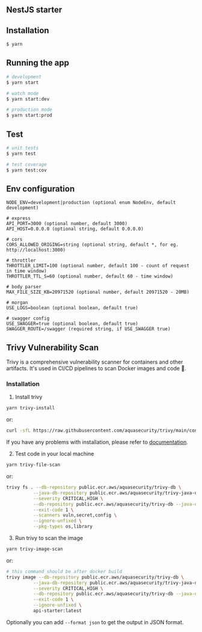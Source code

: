 ## NestJS starter

## Installation

```bash
$ yarn
```

## Running the app

```bash
# development
$ yarn start

# watch mode
$ yarn start:dev

# production mode
$ yarn start:prod
```

## Test

```bash
# unit tests
$ yarn test

# test coverage
$ yarn test:cov
```

## Env configuration

```
NODE_ENV=development|production (optional enum NodeEnv, default development)
```

```
# express
API_PORT=3000 (optional number, default 3000)
API_HOST=0.0.0.0 (optional string, default 0.0.0.0)
```

```
# cors
CORS_ALLOWED_ORIGING=string (optional string, default *, for eg. http://localhost:3000)
```

```
# throttler
THROTTLER_LIMIT=100 (optional number, default 100 - count of request in time window)
THROTTLER_TTL_S=60 (optional number, default 60 - time window)
```

```
# body parser
MAX_FILE_SIZE_KB=20971520 (optional number, default 20971520 - 20MB)
```

```
# morgan
USE_LOGS=boolean (optional boolean, default true)
```

```
# swagger config
USE_SWAGGER=true (optional boolean, default true)
SWAGGER_ROUTE=/swagger (required string, if USE_SWAGGER true)
```

## Trivy Vulnerability Scan

Trivy is a comprehensive vulnerability scanner for containers and other artifacts. It's used in CI/CD pipelines to scan Docker images and code 🔐.

### Installation

1. Install trivy

```bash
yarn trivy-install
```

or:

```bash
curl -sfL https://raw.githubusercontent.com/aquasecurity/trivy/main/contrib/install.sh | sh -s -- -b /usr/local/bin
```

If you have any problems with installation, please refer to [documentation](https://trivy.dev/v0.57/getting-started/installation/).

2. Test code in your local machine

```bash
yarn trivy-file-scan
```

or:

```bash
trivy fs . --db-repository public.ecr.aws/aquasecurity/trivy-db \
          --java-db-repository public.ecr.aws/aquasecurity/trivy-java-db \
          --severity CRITICAL,HIGH \
          --db-repository public.ecr.aws/aquasecurity/trivy-db --java-db-repository public.ecr.aws/aquasecurity/trivy-java-db \
          --exit-code 1 \
          --scanners vuln,secret,config \
          --ignore-unfixed \
          --pkg-types os,library
```

3. Run trivy to scan the image

```bash
yarn trivy-image-scan
```

or:

```bash
# this command should be after docker build
trivy image --db-repository public.ecr.aws/aquasecurity/trivy-db \
          --java-db-repository public.ecr.aws/aquasecurity/trivy-java-db \
          --severity CRITICAL,HIGH \
          --db-repository public.ecr.aws/aquasecurity/trivy-db --java-db-repository public.ecr.aws/aquasecurity/trivy-java-db \
          --exit-code 1 \
          --ignore-unfixed \
          api-starter:latest
```

Optionally you can add `--format json` to get the output in JSON format.
